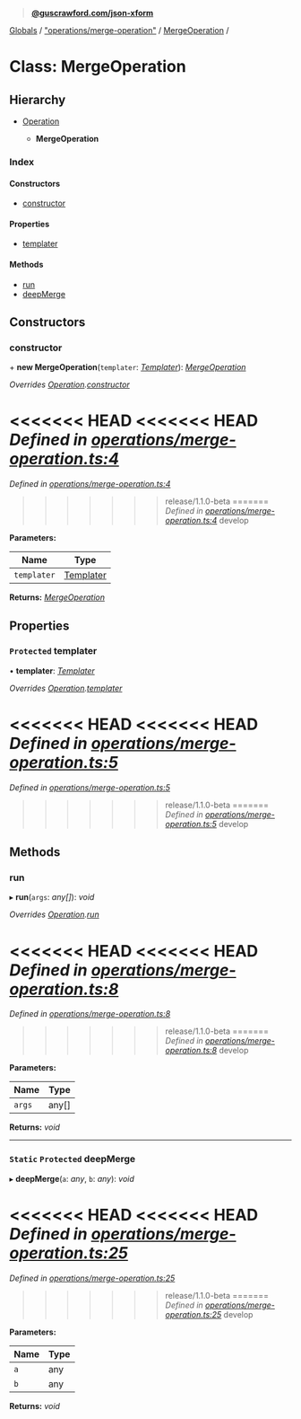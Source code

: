 > **[@guscrawford.com/json-xform](../README.md)**

[Globals](../globals.md) / ["operations/merge-operation"](../modules/_operations_merge_operation_.md) / [MergeOperation](_operations_merge_operation_.mergeoperation.md) /

# Class: MergeOperation

## Hierarchy

* [Operation](_operations_operation_.operation.md)

  * **MergeOperation**

### Index

#### Constructors

* [constructor](_operations_merge_operation_.mergeoperation.md#constructor)

#### Properties

* [templater](_operations_merge_operation_.mergeoperation.md#protected-templater)

#### Methods

* [run](_operations_merge_operation_.mergeoperation.md#run)
* [deepMerge](_operations_merge_operation_.mergeoperation.md#static-protected-deepmerge)

## Constructors

###  constructor

\+ **new MergeOperation**(`templater`: *[Templater](_templates_templater_.templater.md)*): *[MergeOperation](_operations_merge_operation_.mergeoperation.md)*

*Overrides [Operation](_operations_operation_.operation.md).[constructor](_operations_operation_.operation.md#constructor)*

<<<<<<< HEAD
<<<<<<< HEAD
*Defined in [operations/merge-operation.ts:4](https://github.com/guscrawford-com/json-xform/blob/bfbdcca/src/operations/merge-operation.ts#L4)*
=======
*Defined in [operations/merge-operation.ts:4](https://github.com/guscrawford-com/json-xform/blob/15c4a14/src/operations/merge-operation.ts#L4)*
>>>>>>> release/1.1.0-beta
=======
*Defined in [operations/merge-operation.ts:4](https://github.com/guscrawford-com/json-xform/blob/15c4a14/src/operations/merge-operation.ts#L4)*
>>>>>>> develop

**Parameters:**

Name | Type |
------ | ------ |
`templater` | [Templater](_templates_templater_.templater.md) |

**Returns:** *[MergeOperation](_operations_merge_operation_.mergeoperation.md)*

## Properties

### `Protected` templater

• **templater**: *[Templater](_templates_templater_.templater.md)*

*Overrides [Operation](_operations_operation_.operation.md).[templater](_operations_operation_.operation.md#protected-templater)*

<<<<<<< HEAD
<<<<<<< HEAD
*Defined in [operations/merge-operation.ts:5](https://github.com/guscrawford-com/json-xform/blob/bfbdcca/src/operations/merge-operation.ts#L5)*
=======
*Defined in [operations/merge-operation.ts:5](https://github.com/guscrawford-com/json-xform/blob/15c4a14/src/operations/merge-operation.ts#L5)*
>>>>>>> release/1.1.0-beta
=======
*Defined in [operations/merge-operation.ts:5](https://github.com/guscrawford-com/json-xform/blob/15c4a14/src/operations/merge-operation.ts#L5)*
>>>>>>> develop

## Methods

###  run

▸ **run**(`args`: *any[]*): *void*

*Overrides [Operation](_operations_operation_.operation.md).[run](_operations_operation_.operation.md#abstract-run)*

<<<<<<< HEAD
<<<<<<< HEAD
*Defined in [operations/merge-operation.ts:8](https://github.com/guscrawford-com/json-xform/blob/bfbdcca/src/operations/merge-operation.ts#L8)*
=======
*Defined in [operations/merge-operation.ts:8](https://github.com/guscrawford-com/json-xform/blob/15c4a14/src/operations/merge-operation.ts#L8)*
>>>>>>> release/1.1.0-beta
=======
*Defined in [operations/merge-operation.ts:8](https://github.com/guscrawford-com/json-xform/blob/15c4a14/src/operations/merge-operation.ts#L8)*
>>>>>>> develop

**Parameters:**

Name | Type |
------ | ------ |
`args` | any[] |

**Returns:** *void*

___

### `Static` `Protected` deepMerge

▸ **deepMerge**(`a`: *any*, `b`: *any*): *void*

<<<<<<< HEAD
<<<<<<< HEAD
*Defined in [operations/merge-operation.ts:25](https://github.com/guscrawford-com/json-xform/blob/bfbdcca/src/operations/merge-operation.ts#L25)*
=======
*Defined in [operations/merge-operation.ts:25](https://github.com/guscrawford-com/json-xform/blob/15c4a14/src/operations/merge-operation.ts#L25)*
>>>>>>> release/1.1.0-beta
=======
*Defined in [operations/merge-operation.ts:25](https://github.com/guscrawford-com/json-xform/blob/15c4a14/src/operations/merge-operation.ts#L25)*
>>>>>>> develop

**Parameters:**

Name | Type |
------ | ------ |
`a` | any |
`b` | any |

**Returns:** *void*